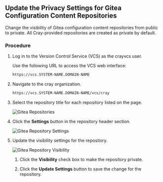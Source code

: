## Update the Privacy Settings for Gitea Configuration Content Repositories

Change the visibility of Gitea configuration content repositories from public to private. All Cray-provided repositories are created as private by default.

### Procedure

1.  Log in to the Version Control Service \(VCS\) as the crayvcs user.

    Use the following URL to access the VCS web interface:

    ```bash
    https://vcs.SYSTEM-NAME.DOMAIN-NAME
    ```

2.  Navigate to the cray organization.

    ```bash
    https://vcs.SYSTEM-NAME.DOMAIN-NAME/vcs/cray
    ```

3.  Select the repository title for each repository listed on the page.

    ![](gitea_repositories.png "Gitea Repositories")

4.  Click the **Settings** button in the repository header section.

    ![](gitea_repository_settings.png "Gitea Repository Settings")

5.  Update the visibility settings for the repository.

    ![](gitea_repository_visibility.png "Gitea Repository Visibility")

    1.  Click the **Visibility** check box to make the repository private.

    2.  Click the **Update Settings** button to save the change for the repository.




